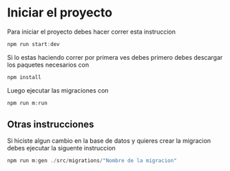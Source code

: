 # Iniciar el proyecto

Para iniciar el proyecto debes hacer correr esta instruccion

```JavaScript
npm run start:dev
```

Si lo estas haciendo correr por primera ves debes primero debes descargar los paquetes necesarios con

```JavaScript
npm install
```

Luego ejecutar las migraciones con

```JavaScript
npm run m:run
```

## Otras instrucciones

Si hiciste algun cambio en la base de datos y quieres crear la migracion debes ejecutar la siguente instruccion

```JavaScript
npm run m:gen ./src/migrations/"Nombre de la migracion"
```
